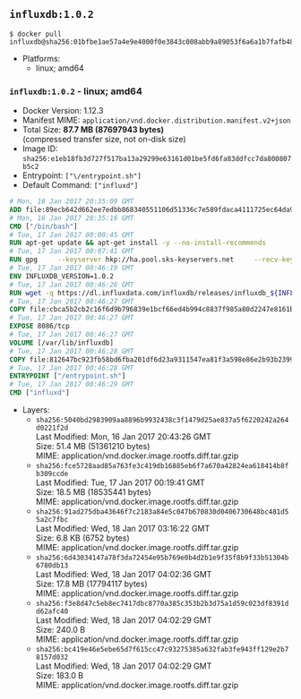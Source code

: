 ## `influxdb:1.0.2`

```console
$ docker pull influxdb@sha256:01bfbe1ae57a4e9e4000f0e3843c008abb9a89053f6a6a1b7fafb486db338322
```

-	Platforms:
	-	linux; amd64

### `influxdb:1.0.2` - linux; amd64

-	Docker Version: 1.12.3
-	Manifest MIME: `application/vnd.docker.distribution.manifest.v2+json`
-	Total Size: **87.7 MB (87697943 bytes)**  
	(compressed transfer size, not on-disk size)
-	Image ID: `sha256:e1eb18fb3d727f517ba13a29299e63161d01be5fd6fa83ddfcc7da800807b5c2`
-	Entrypoint: `["\/entrypoint.sh"]`
-	Default Command: `["influxd"]`

```dockerfile
# Mon, 16 Jan 2017 20:35:09 GMT
ADD file:89ecb642d662ee7edbb868340551106d51336c7e589fdaca4111725ec64da957 in / 
# Mon, 16 Jan 2017 20:35:16 GMT
CMD ["/bin/bash"]
# Tue, 17 Jan 2017 00:00:45 GMT
RUN apt-get update && apt-get install -y --no-install-recommends 		ca-certificates 		curl 		wget 	&& rm -rf /var/lib/apt/lists/*
# Tue, 17 Jan 2017 00:07:41 GMT
RUN gpg     --keyserver hkp://ha.pool.sks-keyservers.net     --recv-keys 05CE15085FC09D18E99EFB22684A14CF2582E0C5
# Tue, 17 Jan 2017 00:46:19 GMT
ENV INFLUXDB_VERSION=1.0.2
# Tue, 17 Jan 2017 00:46:26 GMT
RUN wget -q https://dl.influxdata.com/influxdb/releases/influxdb_${INFLUXDB_VERSION}_amd64.deb.asc &&     wget -q https://dl.influxdata.com/influxdb/releases/influxdb_${INFLUXDB_VERSION}_amd64.deb &&     gpg --batch --verify influxdb_${INFLUXDB_VERSION}_amd64.deb.asc influxdb_${INFLUXDB_VERSION}_amd64.deb &&     dpkg -i influxdb_${INFLUXDB_VERSION}_amd64.deb &&     rm -f influxdb_${INFLUXDB_VERSION}_amd64.deb*
# Tue, 17 Jan 2017 00:46:27 GMT
COPY file:cbca5b2cb2c16f6d9b796839e1bcf66ed4b994c8837f985a80d2247e8161bcc7 in /etc/influxdb/influxdb.conf 
# Tue, 17 Jan 2017 00:46:27 GMT
EXPOSE 8086/tcp
# Tue, 17 Jan 2017 00:46:27 GMT
VOLUME [/var/lib/influxdb]
# Tue, 17 Jan 2017 00:46:28 GMT
COPY file:812647bc923fb58bd6fba201df6d23a9311547ea81f3a598e86e2b93b2399169 in /entrypoint.sh 
# Tue, 17 Jan 2017 00:46:28 GMT
ENTRYPOINT ["/entrypoint.sh"]
# Tue, 17 Jan 2017 00:46:29 GMT
CMD ["influxd"]
```

-	Layers:
	-	`sha256:5040bd2983909aa8896b9932438c3f1479d25ae837a5f6220242a264d0221f2d`  
		Last Modified: Mon, 16 Jan 2017 20:43:26 GMT  
		Size: 51.4 MB (51361210 bytes)  
		MIME: application/vnd.docker.image.rootfs.diff.tar.gzip
	-	`sha256:fce5728aad85a763fe3c419db16885eb6f7a670a42824ea618414b8fb309ccde`  
		Last Modified: Tue, 17 Jan 2017 00:19:41 GMT  
		Size: 18.5 MB (18535441 bytes)  
		MIME: application/vnd.docker.image.rootfs.diff.tar.gzip
	-	`sha256:91ad275dba43646f7c2183a84e5c047b670830d0406730648bc481d55a2c7fbc`  
		Last Modified: Wed, 18 Jan 2017 03:16:22 GMT  
		Size: 6.8 KB (6752 bytes)  
		MIME: application/vnd.docker.image.rootfs.diff.tar.gzip
	-	`sha256:6d43034147a78f3da72454e95b769e0b4d2b1e9f35f8b9f33b51304b6780db13`  
		Last Modified: Wed, 18 Jan 2017 04:02:36 GMT  
		Size: 17.8 MB (17794117 bytes)  
		MIME: application/vnd.docker.image.rootfs.diff.tar.gzip
	-	`sha256:f3e8d47c5eb8ec7417dbc8770a385c353b2b3d75a1d59c023df8391dd62afc40`  
		Last Modified: Wed, 18 Jan 2017 04:02:29 GMT  
		Size: 240.0 B  
		MIME: application/vnd.docker.image.rootfs.diff.tar.gzip
	-	`sha256:bc419e46e5ebe65d7f615cc47c93275385a632fab3fe943ff129e2b78157d032`  
		Last Modified: Wed, 18 Jan 2017 04:02:29 GMT  
		Size: 183.0 B  
		MIME: application/vnd.docker.image.rootfs.diff.tar.gzip
